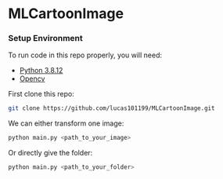 # MLCartoonImage

### Setup Environment

To run code in this repo properly, you will need:
- [Python 3.8.12](https://www.python.org/downloads/release/python-3812/)
- [Opencv](https://pypi.org/project/opencv-python/)

First clone this repo:
```bash
git clone https://github.com/lucas101199/MLCartoonImage.git
```

We can either transform one image:
```bash
python main.py <path_to_your_image>
```
Or directly give the folder:
```bash
python main.py <path_to_your_folder>
```

